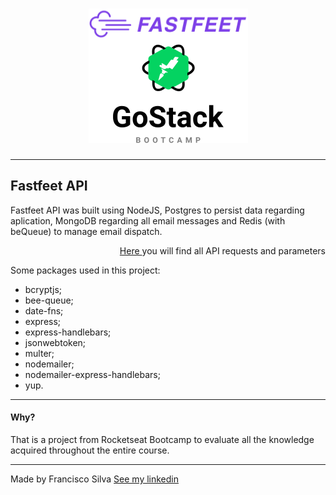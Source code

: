 

<h1 align="center">
  <img src="./src/assets/logo.png" alt="Logo FastFeet GoStack">
</h1>

---
## Fastfeet API

Fastfeet API was built using NodeJS, Postgres to persist data regarding aplication, MongoDB regarding all email messages and Redis (with beQueue) to manage email dispatch.

<p align="right"><a href="https://documenter.getpostman.com/view/4255399/SzezdCGx">Here </a>you will find all API requests and parameters</p>


Some packages used in this project:

- bcryptjs;
- bee-queue;
- date-fns;
- express;
- express-handlebars;
- jsonwebtoken;
- multer;
- nodemailer;
- nodemailer-express-handlebars;
- yup.


---

#### Why?

That is a project from Rocketseat Bootcamp to evaluate all the knowledge acquired throughout the entire course.

---


Made by Francisco Silva [See my linkedin](https://www.linkedin.com/in/francisco-silva-953561a6/)